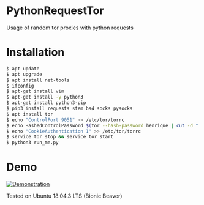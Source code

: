 
# PythonRequestTor
Usage of random tor proxies with python requests

# Installation

```bash
$ apt update
$ apt upgrade
$ apt install net-tools
$ ifconfig
$ apt-get install vim
$ apt-get install -y python3
$ apt-get install python3-pip
$ pip3 install requests stem bs4 socks pysocks
$ apt install tor
$ echo "ControlPort 9051" >> /etc/tor/torrc
$ echo HashedControlPassword $(tor --hash-password henrique | cut -d "." -f 2 | tail -n 1) >> /etc/tor/torrc
$ echo "CookieAuthentication 1" >> /etc/tor/torrc
$ service tor stop && service tor start
$ python3 run_me.py
```

# Demo

[![Demonstration](https://i.vimeocdn.com/filter/overlay?src0=https%3A%2F%2Fi.vimeocdn.com%2Fvideo%2F815264003_1280x720.webp&src1=https%3A%2F%2Ff.vimeocdn.com%2Fimages_v6%2Fshare%2Fplay_icon_overlay.png)](https://player.vimeo.com/video/360656360)

Tested on Ubuntu 18.04.3 LTS (Bionic Beaver)
